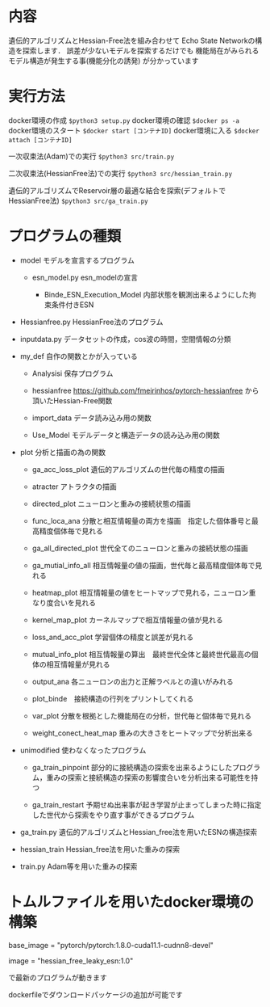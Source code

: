 # 内容
  遺伝的アルゴリズムとHessian-Free法を組み合わせて
  Echo State Networkの構造を探索します．
  誤差が少ないモデルを探索するだけでも
  機能局在がみられるモデル構造が発生する事(機能分化の誘発)
  が分かっています
# 実行方法
  docker環境の作成
  `$python3 setup.py`
  docker環境の確認
  `$docker ps -a`
  docker環境のスタート
  `$docker start [コンテナID]`
  docker環境に入る
  `$docker attach [コンテナID]`
  
  一次収束法(Adam)での実行
  `$python3 src/train.py`

  二次収束法(HessianFree法)での実行
  `$python3 src/hessian_train.py`

  遺伝的アルゴリズムでReservoir層の最適な結合を探索(デフォルトでHessianFree法) 
  `$python3 src/ga_train.py`
  
# プログラムの種類

  * model モデルを宣言するプログラム
    
    * esn_model.py esn_modelの宣言

      * Binde_ESN_Execution_Model  内部状態を観測出来るようにした拘束条件付きESN

  * Hessianfree.py HessianFree法のプログラム

  * inputdata.py データセットの作成，cos波の時間，空間情報の分類

  * my_def 自作の関数とかが入っている

    * Analysisi 保存プログラム

    * hessianfree https://github.com/fmeirinhos/pytorch-hessianfree から頂いたHessian-Free関数

    * import_data データ読み込み用の関数

    * Use_Model モデルデータと構造データの読み込み用の関数

  * plot 分析と描画の為の関数

    * ga_acc_loss_plot 遺伝的アルゴリズムの世代毎の精度の描画

    * atracter アトラクタの描画

    * directed_plot ニューロンと重みの接続状態の描画

    * func_loca_ana 分散と相互情報量の両方を描画　指定した個体番号と最高精度個体毎で見れる

    * ga_all_directed_plot 世代全てのニューロンと重みの接続状態の描画

    * ga_mutial_info_all 相互情報量の値の描画，世代毎と最高精度個体毎で見れる

    * heatmap_plot 相互情報量の値をヒートマップで見れる，ニューロン重なり度合いを見れる

    * kernel_map_plot カーネルマップで相互情報量の値が見れる

    * loss_and_acc_plot 学習個体の精度と誤差が見れる

    * mutual_info_plot 相互情報量の算出　最終世代全体と最終世代最高の個体の相互情報量が見れる

    * output_ana 各ニューロンの出力と正解ラベルとの違いがみれる

    * plot_binde　接続構造の行列をプリントしてくれる

    * var_plot 分散を根拠とした機能局在の分析，世代毎と個体毎で見れる

    * weight_conect_heat_map 重みの大きさをヒートマップで分析出来る

  * unimodified 使わなくなったプログラム

    * ga_train_pinpoint 部分的に接続構造の探索を出来るようにしたプログラム，重みの探索と接続構造の探索の影響度合いを分析出来る可能性を持つ

    * ga_train_restart 予期せぬ出来事が起き学習が止まってしまった時に指定した世代から探索をやり直す事ができるプログラム

  * ga_train.py 遺伝的アルゴリズムとHessian_free法を用いたESNの構造探索

  * hessian_train Hessian_free法を用いた重みの探索

  * train.py Adam等を用いた重みの探索
# トムルファイルを用いたdocker環境の構築

  base_image = "pytorch/pytorch:1.8.0-cuda11.1-cudnn8-devel"

  image = "hessian_free_leaky_esn:1.0"

  で最新のプログラムが動きます

  dockerfileでダウンロードパッケージの追加が可能です